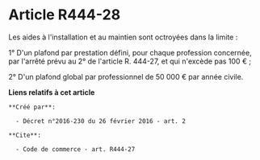# Article R444-28

Les aides à l'installation et au maintien sont octroyées dans la limite : 

1° D'un plafond par prestation défini, pour chaque profession concernée, par l'arrêté prévu au 2° de l'article R. 444-27, et
qui n'excède pas 100 € ; 

2° D'un plafond global par professionnel de 50 000 € par année civile.

**Liens relatifs à cet article**

	**Créé par**:

	  - Décret n°2016-230 du 26 février 2016 - art. 2

	**Cite**:

	  - Code de commerce - art. R444-27
